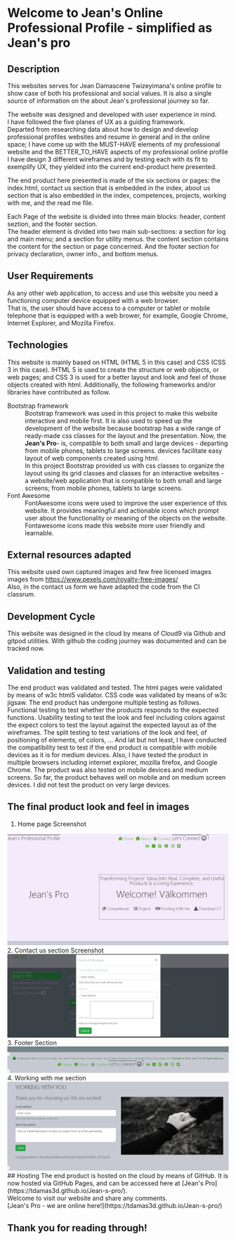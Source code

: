 # Welcome to Jean's Online Professional Profile - simplified as <strong>Jean's pro</strong>

## Description
<p>
This websites serves for Jean Damascene Twizeyimana's online profile to show case of both his professional and social values. It is also a single source of information on the about Jean's professional journey so far. 
</p>
<p>The website was designed and developed with user experience in mind.<br>
I have followed the five planes of UX as a guiding framework.<br> Departed from researching data about how to design and develop professional profiles websites and resume in general and in the online space; I have come up with the MUST-HAVE elements of my professional website and the BETTER_TO_HAVE aspects of my professional online profile<br>
I have design 3 different wireframes and by testing each with its fit to exemplify UX, they yielded into the current end-product here presented.</p>
<p>
  The end product here presented is made of the six sections or pages: the index.html, contact us section that is embedded in the index, about us section that is also embedded in the index, competences, projects, working with me, and the read me file. 
</p>

<p>
  Each Page of the website is divided into three main blocks: header, content seztion, and the footer section. <br>
  The header element is divided into two main sub-sections: a section for log and main menu; and a section for utility menus.
  the content section contains the content for the section or page concerned. And the footer section for privacy declaration, owner info., and bottom menus.
</p>

## User Requirements
As any other web application, to access and use this website you need a functioning computer device equipped with a web browser. <br> 
That is, the user should have access to a computer or tablet or mobile telephone that is equipped with a web brower, for example, Google Chrome, Internet Explorer, and Mozilla Firefox. 

## Technologies
This website is mainly based on HTML (HTML 5 in this case) and CSS (CSS 3 in this case).
IHTML 5 is used to create the structure or web objects, or web pages; and CSS 3 is used for a better layout and look and feel of those objects created with html. 
Additionally, the following frameworks and/or libraries have contributed as follow.
<dl>
   <dt>
      Bootstrap framework
   <dt>
   <dd>
       Bootstrap framework was used in this project to make this website interactive and mobile first. It is also used to speed up the development of the website because bootstrap has a wide range of ready-made css classes for the layout and the presentation.
Now, the <b> Jean's Pro</b>- is, compatible to both small and large devices - departing from mobile phones, tablets to large screens.
 devices facilitate easy layout of web components created using html. <br>
In this project Bootstrap provided us with css classes to organize the layout using its grid classes and classes for an interactive websites - a website/web application that is compatible to both small and large screens; from mobile phones, tablets to large screens.
   </dd>


<dt>
      Font Awesome
   <dt>
   <dd>
       FontAwesome icons were used to improve the user experience of this website. 
       It provides meaningful and actionable icons which prompt user about the functionality or meaning of the objects on the website.
       Fontawesome icons made this website more user friendly and learnable.
   </dd>

</dl>

## External resources adapted
This website used own captured images and few free licensed images images from https://www.pexels.com/royalty-free-images/  
Also, in the contact us form we have adapted the code from the CI classrum.

## Development Cycle
This website was designed in the cloud by means of Cloud9 via Github and gitpod utilities.
With github the coding journey was documented and can be tracked now.

## Validation and testing
The end product was validated and tested.
The html pages were validated by means of w3c html5 validator.
CSS code was validated by means of w3c jigsaw.
The end product has undergone multiple testing as follows. Functional testing to test whether the products responds to the expected functions.
Usability testing to test the look and feel including colors against the expect colors to test the layout against the expected layout as of the wireframes.
The split testing to test variations of the look and feel, of positioning of elements, of colors, ...
And lat but not least, I have conducted the compatibility test to test if the end product is compatible with mobile devices as it is for medium devices.
Also, I have tested the product in multiple browsers including internet explorer, mozilla firefox, and Google Chrome.
The product was also tested on mobile devices and medium screens. So far, the product behaves well on mobile and on medium screen devices.
I did not test the product on very large devices.

## The final product look and feel in images
1. Home page Screenshot
<img src="assets/images/homepage.jpg" alt=" Site Home Page Screenshot">
2. Contact us section Screenshot
<img src="assets/images/contactus.jpg" alt=" Contact us section Screenshot">
3. Footer Section
<img src="assets/images/footersection.jpg" alt=" Contact us section Screenshot">
4. Working with me section
<img src="assets/images/working-with.jpg" alt=" Contact us section Screenshot">
## Hosting
The end product is hosted on the cloud by means of GitHub. It is now hosted via GitHub Pages, and can be accessed here
at [Jean's Pro](https://tdamas3d.github.io/Jean-s-pro/). <br>
Welcome to visit our website and share any comments.<br>
[Jean's Pro - we are online here!](https://tdamas3d.github.io/Jean-s-pro/)


## Thank you for reading through!